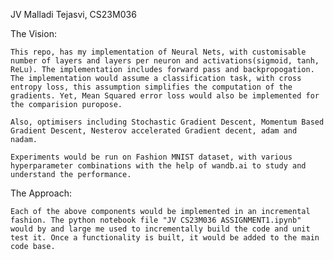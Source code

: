 JV
Malladi Tejasvi, CS23M036

The Vision:

    This repo, has my implementation of Neural Nets, with customisable number of layers and layers per neuron and activations(sigmoid, tanh, ReLu). The implementation includes forward pass and backpropogation. The implementation would assume a classification task, with cross entropy loss, this assumption simplifies the computation of the gradients. Yet, Mean Squared error loss would also be implemented for the comparision puropose.

    Also, optimisers including Stochastic Gradient Descent, Momentum Based Gradient Descent, Nesterov accelerated Gradient decent, adam and nadam.

    Experiments would be run on Fashion MNIST dataset, with various hyperparameter combinations with the help of wandb.ai to study and understand the performance.

The Approach:

    Each of the above components would be implemented in an incremental fashion. The python notebook file "JV CS23M036 ASSIGNMENT1.ipynb" would by and large me used to incrementally build the code and unit test it. Once a functionality is built, it would be added to the main code base.
